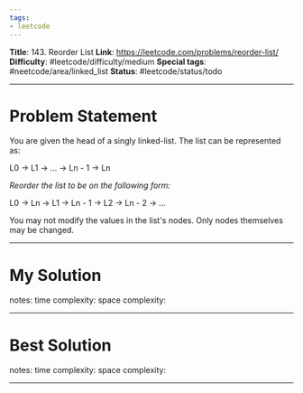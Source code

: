 ```yaml
---
tags:
- leetcode
---
```

**Title**: 143. Reorder List
**Link**: https://leetcode.com/problems/reorder-list/
**Difficulty**: #leetcode/difficulty/medium 
**Special tags**: #neetcode/area/linked_list 
**Status**: #leetcode/status/todo 

---
# Problem Statement
You are given the head of a singly linked-list. The list can be represented as:

L0 → L1 → … → Ln - 1 → Ln

_Reorder the list to be on the following form:_

L0 → Ln → L1 → Ln - 1 → L2 → Ln - 2 → …

You may not modify the values in the list's nodes. Only nodes themselves may be changed.

---
# My Solution

notes: 
time complexity: 
space complexity: 

---
# Best Solution

notes: 
time complexity: 
space complexity: 

---

